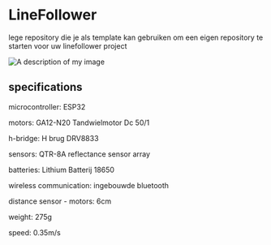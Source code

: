 # LineFollower

lege repository die je als template kan gebruiken om een eigen repository te starten voor uw linefollower project

![A description of my image](empty.png)

  
## specifications

microcontroller: ESP32

motors: GA12-N20 Tandwielmotor Dc 50/1

h-bridge: H brug DRV8833

sensors: QTR-8A reflectance sensor array

batteries: Lithium Batterij 18650

wireless communication: ingebouwde bluetooth 

distance sensor - motors: 6cm

weight: 275g

speed: 0.35m/s
